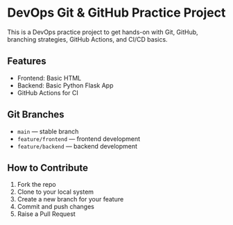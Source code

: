 
# DevOps Git & GitHub Practice Project

This is a DevOps practice project to get hands-on with Git, GitHub, branching strategies, GitHub Actions, and CI/CD basics.

## Features
- Frontend: Basic HTML
- Backend: Basic Python Flask App
- GitHub Actions for CI

## Git Branches
- `main` — stable branch
- `feature/frontend` — frontend development
- `feature/backend` — backend development

## How to Contribute
1. Fork the repo
2. Clone to your local system
3. Create a new branch for your feature
4. Commit and push changes
5. Raise a Pull Request
